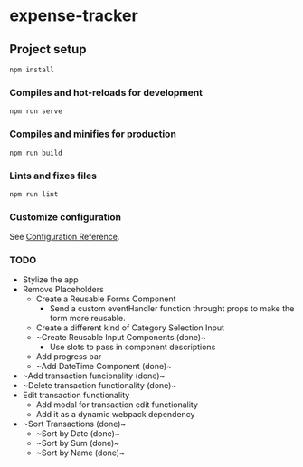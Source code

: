 # expense-tracker

## Project setup

```
npm install
```

### Compiles and hot-reloads for development

```
npm run serve
```

### Compiles and minifies for production

```
npm run build
```

### Lints and fixes files

```
npm run lint
```

### Customize configuration

See [Configuration Reference](https://cli.vuejs.org/config/).

### TODO

- Stylize the app
- Remove Placeholders
  - Create a Reusable Forms Component
    - Send a custom eventHandler function throught props to make the form more reusable.
  - Create a different kind of Category Selection Input
  - ~Create Reusable Input Components (done)~
    - Use slots to pass in component descriptions
  - Add progress bar
  - ~Add DateTime Component (done)~
- ~Add transaction funcionality (done)~
- ~Delete transaction functionality (done)~
- Edit transaction functionality
  - Add modal for transaction edit functionality
  - Add it as a dynamic webpack dependency
- ~Sort Transactions (done)~
  - ~Sort by Date (done)~
  - ~Sort by Sum (done)~
  - ~Sort by Name (done)~

